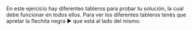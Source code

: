 En este ejercicio hay diferentes tableros para probar tu solución, la cual debe funcionar en todos ellos. Para ver los diferentes tableros tenés que apretar la flechita negra ► que está al lado del mismo. 
